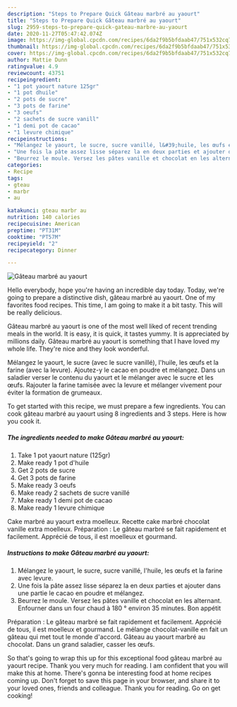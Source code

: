```yaml
---
description: "Steps to Prepare Quick Gâteau marbré au yaourt"
title: "Steps to Prepare Quick Gâteau marbré au yaourt"
slug: 2959-steps-to-prepare-quick-gateau-marbre-au-yaourt
date: 2020-11-27T05:47:42.074Z
image: https://img-global.cpcdn.com/recipes/6da2f9b5bfdaab47/751x532cq70/gateau-marbre-au-yaourt-photo-principale-de-la-recette.jpg
thumbnail: https://img-global.cpcdn.com/recipes/6da2f9b5bfdaab47/751x532cq70/gateau-marbre-au-yaourt-photo-principale-de-la-recette.jpg
cover: https://img-global.cpcdn.com/recipes/6da2f9b5bfdaab47/751x532cq70/gateau-marbre-au-yaourt-photo-principale-de-la-recette.jpg
author: Mattie Dunn
ratingvalue: 4.9
reviewcount: 43751
recipeingredient:
- "1 pot yaourt nature 125gr"
- "1 pot dhuile"
- "2 pots de sucre"
- "3 pots de farine"
- "3 oeufs"
- "2 sachets de sucre vanill"
- "1 demi pot de cacao"
- "1 levure chimique"
recipeinstructions:
- "Mélangez le yaourt, le sucre, sucre vanillé, l&#39;huile, les œufs et la farine avec levure."
- "Une fois la pâte assez lisse séparez la en deux parties et ajouter dans une partie le cacao en poudre et mélangez."
- "Beurrez le moule. Versez les pâtes vanille et chocolat en les alternant. Enfourner dans un four chaud à 180 ° environ 35 minutes. Bon appétit"
categories:
- Recipe
tags:
- gteau
- marbr
- au

katakunci: gteau marbr au 
nutrition: 140 calories
recipecuisine: American
preptime: "PT31M"
cooktime: "PT57M"
recipeyield: "2"
recipecategory: Dinner

---
```



![Gâteau marbré au yaourt](https://img-global.cpcdn.com/recipes/6da2f9b5bfdaab47/751x532cq70/gateau-marbre-au-yaourt-photo-principale-de-la-recette.jpg)

Hello everybody, hope you're having an incredible day today. Today, we're going to prepare a distinctive dish, gâteau marbré au yaourt. One of my favorites food recipes. This time, I am going to make it a bit tasty. This will be really delicious.

Gâteau marbré au yaourt is one of the most well liked of recent trending meals in the world. It is easy, it is quick, it tastes yummy. It is appreciated by millions daily. Gâteau marbré au yaourt is something that I have loved my whole life. They're nice and they look wonderful.

Mélangez le yaourt, le sucre (avec le sucre vanillé), l&#39;huile, les œufs et la farine (avec la levure). Ajoutez-y le cacao en poudre et mélangez. Dans un saladier verser le contenu du yaourt et le mélanger avec le sucre et les œufs. Rajouter la farine tamisée avec la levure et mélanger vivement pour éviter la formation de grumeaux.


To get started with this recipe, we must prepare a few ingredients. You can cook gâteau marbré au yaourt using 8 ingredients and 3 steps. Here is how you cook it.

<!--inarticleads1-->

##### The ingredients needed to make Gâteau marbré au yaourt:

1. Take 1 pot yaourt nature (125gr)
1. Make ready 1 pot d&#39;huile
1. Get 2 pots de sucre
1. Get 3 pots de farine
1. Make ready 3 oeufs
1. Make ready 2 sachets de sucre vanillé
1. Make ready 1 demi pot de cacao
1. Make ready 1 levure chimique


Cake marbré au yaourt extra moelleux. Recette cake marbré chocolat vanille extra moelleux. Préparation : Le gâteau marbré se fait rapidement et facilement. Apprécié de tous, il est moelleux et gourmand. 

<!--inarticleads2-->

##### Instructions to make Gâteau marbré au yaourt:

1. Mélangez le yaourt, le sucre, sucre vanillé, l&#39;huile, les œufs et la farine avec levure.
1. Une fois la pâte assez lisse séparez la en deux parties et ajouter dans une partie le cacao en poudre et mélangez.
1. Beurrez le moule. Versez les pâtes vanille et chocolat en les alternant. Enfourner dans un four chaud à 180 ° environ 35 minutes. Bon appétit


Préparation : Le gâteau marbré se fait rapidement et facilement. Apprécié de tous, il est moelleux et gourmand. Le mélange chocolat-vanille en fait un gâteau qui met tout le monde d&#39;accord. Gâteau au yaourt marbré au chocolat. Dans un grand saladier, casser les œufs. 

So that's going to wrap this up for this exceptional food gâteau marbré au yaourt recipe. Thank you very much for reading. I am confident that you will make this at home. There's gonna be interesting food at home recipes coming up. Don't forget to save this page in your browser, and share it to your loved ones, friends and colleague. Thank you for reading. Go on get cooking!
